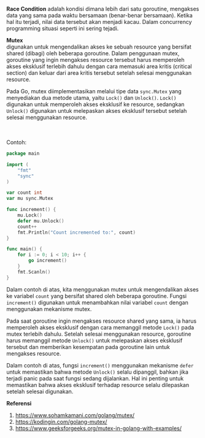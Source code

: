 <b>Race Condition</b> adalah kondisi dimana lebih dari satu goroutine, mengakses data yang sama pada waktu bersamaan (benar-benar bersamaan). Ketika hal itu terjadi, nilai data tersebut akan menjadi kacau. Dalam concurrency programming situasi seperti ini sering tejadi.


<b>Mutex</b><br>
digunakan untuk mengendalikan akses ke sebuah resource yang bersifat shared (dibagi) oleh beberapa goroutine. Dalam penggunaan mutex, goroutine yang ingin mengakses resource tersebut harus memperoleh akses eksklusif terlebih dahulu dengan cara memasuki area kritis (critical section) dan keluar dari area kritis tersebut setelah selesai menggunakan resource.

Pada Go, mutex diimplementasikan melalui tipe data `sync.Mutex` yang menyediakan dua metode utama, yaitu `Lock()` dan `Unlock()`. `Lock()` digunakan untuk memperoleh akses eksklusif ke resource, sedangkan `Unlock()` digunakan untuk melepaskan akses eksklusif tersebut setelah selesai menggunakan resource.
<br><br><br>

Contoh:

```go
package main

import (
    "fmt"
    "sync"
)

var count int
var mu sync.Mutex

func increment() {
    mu.Lock()
    defer mu.Unlock()
    count++
    fmt.Println("Count incremented to:", count)
}

func main() {
    for i := 0; i < 10; i++ {
        go increment()
    }
    fmt.Scanln()
}

```

Dalam contoh di atas, kita menggunakan mutex untuk mengendalikan akses ke variabel `count` yang bersifat shared oleh beberapa goroutine. Fungsi `increment()` digunakan untuk menambahkan nilai variabel `count` dengan menggunakan mekanisme mutex.

Pada saat goroutine ingin mengakses resource shared yang sama, ia harus memperoleh akses eksklusif dengan cara memanggil metode `Lock()` pada mutex terlebih dahulu. Setelah selesai menggunakan resource, goroutine harus memanggil metode `Unlock()` untuk melepaskan akses eksklusif tersebut dan memberikan kesempatan pada goroutine lain untuk mengakses resource.

Dalam contoh di atas, fungsi `increment()` menggunakan mekanisme `defer` untuk memastikan bahwa metode `Unlock()` selalu dipanggil, bahkan jika terjadi panic pada saat fungsi sedang dijalankan. Hal ini penting untuk memastikan bahwa akses eksklusif terhadap resource selalu dilepaskan setelah selesai digunakan.


<b>Referensi</b><br>
1. https://www.sohamkamani.com/golang/mutex/
2. https://kodingin.com/golang-mutex/
3. https://www.geeksforgeeks.org/mutex-in-golang-with-examples/